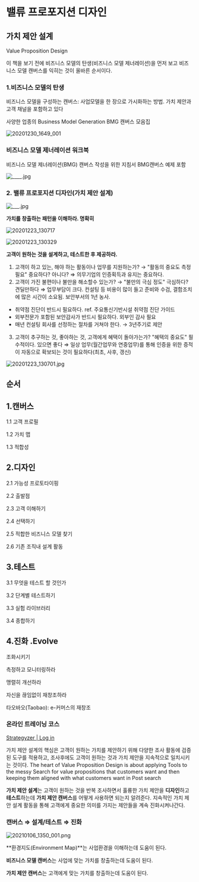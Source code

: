 # 밸류 프로포지션 디자인
## 가치 제안 설계
Value Proposition Design

이 책을 보기 전에 비즈니스 모델의 탄생(비즈니스 모델 제너레이션)을 먼저 보고 비즈니스 모델 캔버스를 익히는 것이 올바른 순서이다.

### 1.비즈니스 모델의 탄생

비즈니스 모델을 구성하는 캔버스: 사업모델을 한 장으로 가시화하는 방법. 
가치 제안과 고객 채널을 포함하고 있다

사양한 업종의 Business Model Generation BMG 캔버스 모음집

![20201230_1649_001](_static/_20201230_1649_001.png)

### 비즈니스 모델 제너레이션 워크북

비즈니스 모델 제너레이션(BMG) 캔버스 작성을 위한 지침서 BMG캔버스 예제 포함

![____.jpg](_static/____.jpg)

### 2. 밸류 프로포지션 디자인(가치 제안 설계)

![___.jpg](_static/___.jpg)

**가치를 창출하는 패턴을 이해하라. 명확히**

![20201223_130717](_static/20201223_130717.jpg)

![20201223_130329](_static/20201223_130329.jpg)

**고객이 원하는 것을 설계하고, 테스트한 후 제공하라.**

1. 고객이 하고 있는, 해야 하는 활동이나 업무를 지원하는가? → "활동의 중요도 측정 필요" 중요하다? 아니다? ⇒ 의무기업의 인증획득과 유지는 중요하다.
2. 고객이 가진 불편이나 불만을 해소할수 있는가? → "불만의 극심 정도" 극심하다? 견딜만하다 ⇒ 업무부담이 크다. 컨설팅 등 비용이 많이 들고 준비와 수검, 결함조치에 많은 시간이 소요됨. 보안부서의 1년 농사. 
- 취약점 진단이 반드시 필요하다. ref. 주요통신기반시설 취약점 진단 가이드
- 외부전문가 포함된 보안감사가 반드시 필요하다. 외부인 감사 필요
- 매년 컨설팅 회사를 선정하는 절차를 거쳐야 한다. → 3년주기로 제안
3. 고객이 추구하는 것, 좋아하는 것, 고객에게 혜택이 돌아가는가? "혜택의 중요도" 필수적이다. 있으면 좋다 ⇒ 일상 업무(월간업무와 연중업무)를 통해 인증을 위한 증적이 자동으로 확보되는 것이 필요하다(최초, 사후, 갱신)

 
![20201223_130701.jpg](_static/20201223_130701.jpg)

## 순서

## 1.캔버스

1.1 고객 프로필

1.2 가치 맵

1.3 적합성

## 2.디자인

2.1 가능성 프로토타이핑

2.2 출발점

2.3 고객 이해하기

2.4 선택하기

2.5 적합한 비즈니스 모델 찾기

2.6 기존 조직내 설계 활동

## 3.테스트

3.1 무엇을 테스트 할 것인가

3.2 단계별 테스트하기

3.3 실험 라이브러리

3.4 종합하기

## 4.진화 .Evolve

조화시키기

측정하고 모니터링하라

맹렬히 개선하라

자신을 끊임없이 재창조하라

타오바오(Taobao): e-커머스의 재창조

### 온라인 트레이닝 코스

[Strategyzer | Log in](https://platform.strategyzer.com/training)

가치 제안 설계의 핵심은 고객이 원하는 가치를 제안하기 위해
다양한 조사 활동에 검증된 도구를 적용하고, 
조사후에도 고객이 원하는 것과 가치 제안을 지속적으로 일치시키는 것이다.
The heart of Value Proposition Design is 
about applying Tools to the messy Search for value propositions that customers want 
and then keeping them aligned with what customers want in Post search

**가치 제안 설계**는 고객이 원하는 것을 반복 조사하면서 훌륭한 
가치 제안을 **디자인**하고 **테스트**하는데 
**가치 제안 캔버스**를 어떻게 사용하면 되는지 알려준다. 지속적인 가치 제안 설계 활동을 통해 고객에게 중요한 의미를 가지는 제안들을 계속 진화시켜나간다.

### 캔버스 ⇒ 설계/테스트 ⇒ 진화

![20210106_1350_001.png](_static/_20210106_1350_001.png)

**환경지도(Environment Map)**는 사업환경을 이해하는데 도움이 된다.

**비즈니스 모델 캔버스**는 사업에 맞는 가치를 창출하는데 도움이 된다.

**가치 제안 캔버스**는 고객에게 맞는 가치를 창출하는데 도움이 된다.
